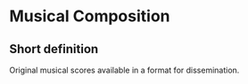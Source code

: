 # Musical Composition
## Short definition
Original musical scores available in a format for dissemination.
